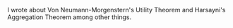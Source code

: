 I wrote about Von Neumann-Morgenstern's Utility Theorem and Harsayni's Aggregation Theorem among other things.

